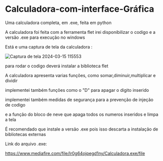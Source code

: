 # Calculadora-com-interface-Gráfica
Uma calculadora completa, em .exe, feita em python

A calculadora foi feita com a ferramenta flet
irei disponibilizar o codigo e a versão .exe para execução no windows 

Está e uma captura de tela da calculadora  :

![Captura de tela 2024-03-15 115553](https://github.com/Brayandev0/Calculadora-com-interface-Gr-fica/assets/84828739/f0ba920d-575a-4a5b-81d6-b309e7c151ab)

para rodar o codigo deverá instalar a biblioteca flet 

A calculadora apresenta varias funções, como somar,diminuir,multiplicar e dividir 

implementei também funções como o "D" para apagar o digito inserido

implementei também medidas de segurança para a prevenção de injeção de codigo 

e a função do bloco de neve que apaga todos os numeros inseridos e limpa a tela 

É recomendado que instale a versão .exe pois isso descarta a instalação de bibliotecas externas 

Link do arquivo .exe:

https://www.mediafire.com/file/lr0g64ojpegd1ny/Calculadora.exe/file
